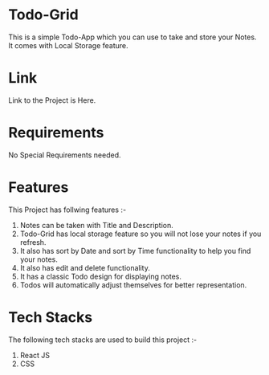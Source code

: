 # Todo-Grid 
This is a simple Todo-App which you can use to take and store your Notes. It comes with Local Storage feature.

# Link
Link to the Project is Here.

# Requirements
No Special Requirements needed.

# Features
This Project has follwing features :-
<ol>
 <li>Notes can be taken with Title and Description.</li>
 <li>Todo-Grid has local storage feature so you will not lose your notes if you refresh.</li>
 <li>It also has sort by Date and sort by Time functionality to help you find your notes.</li>
 <li>It also has edit and delete functionality.</li>
 <li>It has a classic Todo design for displaying notes.</li>
 <li>Todos will automatically adjust themselves for better representation.</li>
</ol>

# Tech Stacks   
The following tech stacks are used to build this project :-
        <ol>
            <li>React JS</li>
            <li>CSS</li>
        </ol>




